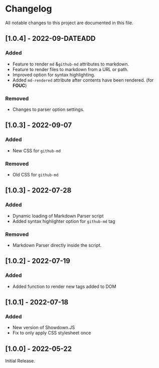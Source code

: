 # Changelog

All notable changes to this project are documented in this file.


## [1.0.4] - 2022-09-DATEADD

### Added

- Feature to render <code>md</code> &<code>github-md</code> attributes to markdown. 
- Feature to render files to markdown from a URL or path.
- Improved option for syntax highlighting.
- Added <code>md-rendered</code> attribute after contents have been rendered. (for <b>FOUC</b>)

### Removed 

- Changes to parser option settings.




## [1.0.3] - 2022-09-07

### Added

- New CSS for <code>github-md</code>

### Removed 

- Old CSS for <code>github-md</code>



## [1.0.3] - 2022-07-28

### Added

- Dynamic loading of Markdown Parser script 
- Added syntax highlighter option for <code>github-md</code> tag

### Removed 

- Markdown Parser directly inside the script. 


## [1.0.2] - 2022-07-19

### Added

- Added function to render new tags added to DOM


## [1.0.1] - 2022-07-18


### Added

- New version of Showdown.JS 
- Fix to only apply CSS stylesheet once

## [1.0.0] - 2022-05-22

Initial Release.


<!--
These Markdown anchors provide a link to the diff for each release. They should be
updated any time a new release is cut.

[Unreleased]: /
[1.0.0]: /v0.0.1

-->
